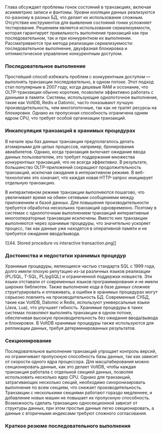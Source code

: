 Глава обсуждает проблемы гонок состояний в транзакциях, включая асимметрию записи и фантомы. Уровни изоляции данных реализуются по-разному в разных БД, что делает их использование сложным. Отсутствие инструментов для выявления состояний гонки усложняет тестирование. Решением является использование сериализуемости, которая гарантирует правильность выполнения транзакций как при последовательном, так и при конкурентном их выполнении. Рассматриваются три метода реализации сериализуемости: последовательное выполнение, двухфазная блокировка и оптимистическое управление конкурентным доступом.

### Последовательное выполнение

Простейший способ избежать проблем с конкурентным доступом — выполнять транзакции последовательно, в одном потоке. Этот подход стал популярным в 2007 году, когда дешевые RAM и осознание, что OLTP-транзакции обычно короткие, позволили эффективно работать с данными в памяти. Системы, использующие однопоточное выполнение, такие как VoltDB, Redis и Datomic, часто показывают лучшую производительность, чем многопоточные, так как не тратят ресурсы на блокировки. Однако их пропускная способность ограничена одним ядром CPU, что требует особой организации транзакций.

### Инкапсуляция транзакций в хранимых процедурах

В начале эры баз данных транзакции предполагалось делать атомарными для целых процессов, например, бронирования авиабилетов. Однако, когда транзакция включает ожидание ввода данных пользователем, это требует поддержания множества конкурентных транзакций, что не всегда эффективно. В результате, большинство OLTP-приложений сокращают продолжительность транзакций, исключая ожидания в интерактивном режиме. В веб-технологиях это означает, что каждая новая HTTP-запрос инициирует отдельную транзакцию.

В интерактивном режиме транзакции выполняются пошагово, что увеличивает время на обмен сетевыми сообщениями между приложением и базой данных. Для повышения производительности требуется обработка нескольких транзакций одновременно. Поэтому в системах с однопоточным выполнением транзакций интерактивные многооператорные транзакции исключены. Вместо них транзакции выполняются через хранимые процедуры, что значительно ускоряет процесс, так как данные уже находятся в оперативной памяти и не требуется ожидание ввода/вывода.

![[44. Stored procedure vs interactive transaction.png]]

### Достоинства и недостатки хранимых процедур

Хранимые процедуры, являющиеся частью стандарта SQL с 1999 года, долго имели плохую репутацию из-за различных языков реализации (PL/SQL, T-SQL, PL/pgSQL) и ограниченной поддержки новшеств. Эти языки отставали от современных языков программирования и не имели широких библиотек. Также выполнение кода в базе данных сложнее структурировать и отлаживать, а ошибки в хранимых процедурах могут серьезно повлиять на производительность БД. Современные СУБД, такие как VoltDB, Datomic и Redis, используют универсальные языки (Java, Lua), что улучшает гибкость. Хранимые процедуры в таких системах позволяют выполнять транзакции в одном потоке, обеспечивая высокую производительность без ожидания ввода/вывода и блокировок. В VoltDB хранимые процедуры также используются для репликации данных, требуя детерминированных результатов.

### Секционирование

Последовательное выполнение транзакций упрощает контроль версий, но ограничивает пропускную способность базы данных, так как зависит от скорости одного ядра процессора. Для масштабирования можно секционировать данные, как это делает VoltDB, чтобы каждая транзакция работала с отдельной секцией данных, позволяя использовать несколько ядер CPU. Однако для транзакций, затрагивающих несколько секций, необходимо синхронизировать выполнение по всем секциям, что снижает производительность. Транзакции с несколькими секциями работают гораздо медленнее, и добавление новых машин не повышает их пропускную способность. Возможность сделать транзакцию односекционной зависит от структуры данных, при этом простые данные легко секционировать, а данные с вторичными индексами требуют сложного согласования.

### Краткое резюме последовательного выполнения


